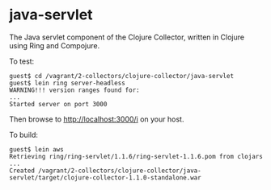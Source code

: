 # java-servlet

The Java servlet component of the Clojure Collector, written in Clojure using Ring and Compojure.

To test:

```
guest$ cd /vagrant/2-collectors/clojure-collector/java-servlet
guest$ lein ring server-headless
WARNING!!! version ranges found for:
...
Started server on port 3000
```

Then browse to [http://localhost:3000/i](http://localhost:3000/i) on your host.

To build:

```
guest$ lein aws
Retrieving ring/ring-servlet/1.1.6/ring-servlet-1.1.6.pom from clojars
...
Created /vagrant/2-collectors/clojure-collector/java-servlet/target/clojure-collector-1.1.0-standalone.war
```
